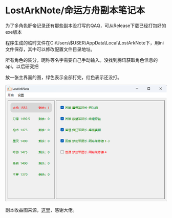 # LostArkNote/命运方舟副本笔记本

为了多角色肝帝记录还有那些副本没打写的QAQ，可从Release下载已经打包好的exe版本



程序生成的临时文件在C:\Users\\$USER\AppData\Local\LostArkNote下，用ini文件保存，其中可以修改配置文件目录地址。



所有角色的装分，昵称等名字需要自己手动输入。没找到腾讯获取角色信息的api，以后研究把

放一张主界面的图，绿色表示全部打完，红色表示还没打。



![image-20240401203427365](images/image-20240401203427365.png)



副本收益图来源，[这里](https://nga.178.com/read.php?tid=39339801&page=1&rand=566)，感谢大佬。